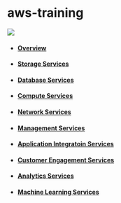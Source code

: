 # aws-training
![](https://d1.awsstatic.com/Digital%20Marketing/House/temp/logo_aws-educate_light.8a107f05996892b795db30104d5fb968d4619246.png)
- #### [Overview](https://github.com/CharlesRajendran/aws-training/blob/master/Files/aws-overview.md)
- #### [Storage Services](https://github.com/CharlesRajendran/aws-training/blob/master/Files/storage-services.md)
- #### [Database Services](https://github.com/CharlesRajendran/aws-training/blob/master/Files/database-services.md)
- #### [Compute Services](https://github.com/CharlesRajendran/aws-training/blob/master/Files/compute-services.md)
- #### [Network Services](https://github.com/CharlesRajendran/aws-training/blob/master/Files/networking-services.md)
- #### [Management Services](https://github.com/CharlesRajendran/aws-training/blob/master/Files/management-services.md)
- #### [Application Integratoin Services](https://github.com/CharlesRajendran/aws-training/blob/master/Files/application-integration.md)
- #### [Customer Engagement Services](https://github.com/CharlesRajendran/aws-training/blob/master/Files/customer-engagement-service.md)
- #### [Analytics Services](https://github.com/CharlesRajendran/aws-training/blob/master/Files/analytics-services.md)
- #### [Machine Learning Services](https://github.com/CharlesRajendran/aws-training/blob/master/Files/ml-services.md)
